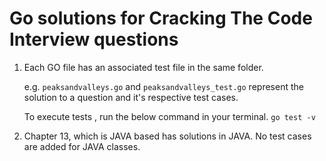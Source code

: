 # Go solutions for Cracking The Code Interview questions

1. Each GO file has an associated test file in the same folder. 

    e.g. ```peaksandvalleys.go``` and ```peaksandvalleys_test.go``` represent the solution to a question and it's respective test cases.

     To execute tests , run the below command in your terminal.
        ```go test -v```

 2. Chapter 13, which is JAVA based has solutions in JAVA. No test cases are added for JAVA classes.
